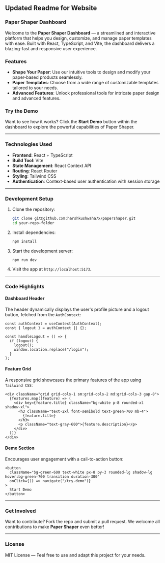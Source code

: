 ## Updated Readme for Website

### **Paper Shaper Dashboard**

Welcome to the **Paper Shaper Dashboard** — a streamlined and interactive platform that helps you design, customize, and manage paper templates with ease. Built with React, TypeScript, and Vite, the dashboard delivers a blazing-fast and responsive user experience.

### **Features**

- **Shape Your Paper**: Use our intuitive tools to design and modify your paper-based products seamlessly.
- **Paper Templates**: Choose from a wide range of customizable templates tailored to your needs.
- **Advanced Features**: Unlock professional tools for intricate paper design and advanced features.

### **Try the Demo**

Want to see how it works? Click the **Start Demo** button within the dashboard to explore the powerful capabilities of Paper Shaper.

---

### **Technologies Used**

- **Frontend**: React + TypeScript
- **Build Tool**: Vite
- **State Management**: React Context API
- **Routing**: React Router
- **Styling**: Tailwind CSS
- **Authentication**: Context-based user authentication with session storage

---

### **Development Setup**

1. Clone the repository:

   ```bash
   git clone git@github.com:harshkushwaha7x/papershaper.git
   cd your-repo-folder
   ```

2. Install dependencies:

   ```bash
   npm install
   ```

3. Start the development server:

   ```bash
   npm run dev
   ```

4. Visit the app at `http://localhost:5173`.

---

### **Code Highlights**

#### Dashboard Header

The header dynamically displays the user's profile picture and a logout button, fetched from the `AuthContext`:

```tsx
const authContext = useContext(AuthContext);
const { logout } = authContext || {};

const handleLogout = () => {
  if (logout) {
    logout();
    window.location.replace("/login");
  }
};
```

#### Feature Grid

A responsive grid showcases the primary features of the app using `Tailwind CSS`:

```tsx
<div className="grid grid-cols-1 sm:grid-cols-2 md:grid-cols-3 gap-8">
  {features.map((feature) => (
    <div key={feature.title} className="bg-white p-8 rounded-xl shadow-xl">
      <h3 className="text-2xl font-semibold text-green-700 mb-4">
        {feature.title}
      </h3>
      <p className="text-gray-600">{feature.description}</p>
    </div>
  ))}
</div>
```

#### Demo Section

Encourages user engagement with a call-to-action button:

```tsx
<button
  className="bg-green-600 text-white px-8 py-3 rounded-lg shadow-lg hover:bg-green-700 transition duration-300"
  onClick={() => navigate("/try-demo")}
>
  Start Demo
</button>
```

---

### **Get Involved**

Want to contribute? Fork the repo and submit a pull request. We welcome all contributions to make **Paper Shaper** even better!

---

### **License**

MIT License — Feel free to use and adapt this project for your needs.
